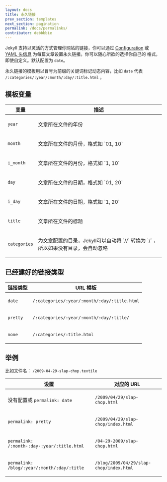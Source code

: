 ```yaml
---
layout: docs
title: 永久链接
prev_section: templates
next_section: pagination
permalink: /docs/permalinks/
contributor: debbbbie
---
```


Jekyll 支持以灵活的方式管理你网站的链接，你可以通过 [Configuration](../configuration/) 或
 [YAML 头信息](../frontmatter/) 为每篇文章设置永久链接。你可以随心所欲的选择你自己的
 格式，即使自定义。默认配置为 `date`。

永久链接的模板用以冒号为前缀的关键词标记动态内容，比如 `date` 代表
 `/:categories/:year/:month/:day/:title.html` 。

## 模板变量

<div class="mobile-side-scroller">
<table>
  <thead>
    <tr>
      <th>变量</th>
      <th>描述</th>
    </tr>
  </thead>
  <tbody>
    <tr>
      <td>
        <p><code>year</code></p>
      </td>
      <td>
        <p>文章所在文件的年份</p>
      </td>
    </tr>
    <tr>
      <td>
        <p><code>month</code></p>
      </td>
      <td>
        <p>文章所在文件的月份，格式如 `01, 10` </p>
      </td>
    </tr>
    <tr>
      <td>
        <p><code>i_month</code></p>
      </td>
      <td>
        <p>文章所在文件的月份，格式如 `1, 10` </p>
      </td>
    </tr>
    <tr>
      <td>
        <p><code>day</code></p>
      </td>
      <td>
        <p>文章所在文件的日期，格式如 `01, 20`</p>
      </td>
    </tr>
    <tr>
      <td>
        <p><code>i_day</code></p>
      </td>
      <td>
        <p>文章所在文件的日期，格式如 `1, 20`</p>
      </td>
    </tr>
    <tr>
      <td>
        <p><code>title</code></p>
      </td>
      <td>
        <p>文章所在文件的标题</p>
      </td>
    </tr>
    <tr>
      <td>
        <p><code>categories</code></p>
      </td>
      <td>
        <p>
          为文章配置的目录，Jekyll可以自动将 `//` 转换为 `/` ，所以如果没有目录，会自动忽略
        </p>
      </td>
    </tr>
  </tbody>
</table>
</div>

## 已经建好的链接类型

<div class="mobile-side-scroller">
<table>
  <thead>
    <tr>
      <th>链接类型</th>
      <th> URL 模板</th>
    </tr>
  </thead>
  <tbody>
    <tr>
      <td>
        <p><code>date</code></p>
      </td>
      <td>
        <p><code>/:categories/:year/:month/:day/:title.html</code></p>
      </td>
    </tr>
    <tr>
      <td>
        <p><code>pretty</code></p>
      </td>
      <td>
        <p><code>/:categories/:year/:month/:day/:title/</code></p>
      </td>
    </tr>
    <tr>
      <td>
        <p><code>none</code></p>
      </td>
      <td>
        <p><code>/:categories/:title.html</code></p>
      </td>
    </tr>
  </tbody>
</table>
</div>

## 举例

比如文件名： `/2009-04-29-slap-chop.textile`

<div class="mobile-side-scroller">
<table>
  <thead>
    <tr>
      <th>设置</th>
      <th>对应的 URL </th>
    </tr>
  </thead>
  <tbody>
    <tr>
      <td>
        <p>没有配置或 <code>permalink: date</code></p>
      </td>
      <td>
        <p><code>/2009/04/29/slap-chop.html</code></p>
      </td>
    </tr>
    <tr>
      <td>
        <p><code>permalink: pretty</code></p>
      </td>
      <td>
        <p><code>/2009/04/29/slap-chop/index.html</code></p>
      </td>
    </tr>
    <tr>
      <td>
        <p><code>permalink: /:month-:day-:year/:title.html</code></p>
      </td>
      <td>
        <p><code>/04-29-2009/slap-chop.html</code></p>
      </td>
    </tr>
    <tr>
      <td>
        <p><code>permalink: /blog/:year/:month/:day/:title</code></p>
      </td>
      <td>
        <p><code>/blog/2009/04/29/slap-chop/index.html</code></p>
      </td>
    </tr>
  </tbody>
</table>
</div>
